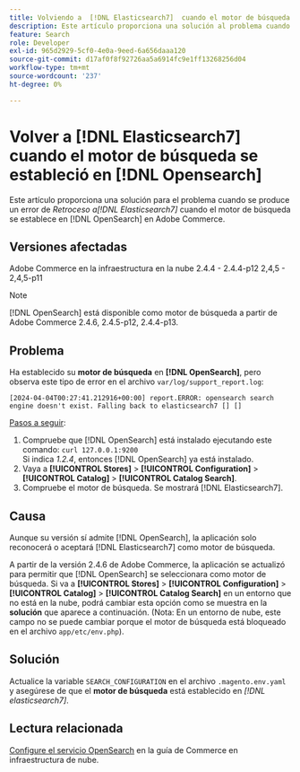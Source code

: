 ```yaml
---
title: Volviendo a  [!DNL Elasticsearch7]  cuando el motor de búsqueda se estableció en  [!DNL Opensearch]
description: Este artículo proporciona una solución al problema cuando *Se vuelve a  [!DNL Elasticsearch7]* error occurs when the search engine is set to [!DNL OpenSearch] en Adobe Commerce.
feature: Search
role: Developer
exl-id: 965d2929-5cf0-4e0a-9eed-6a656daaa120
source-git-commit: d17af0f8f92726aa5a6914fc9e1ff13268256d04
workflow-type: tm+mt
source-wordcount: '237'
ht-degree: 0%

---
```


# Volver a [!DNL Elasticsearch7] cuando el motor de búsqueda se estableció en [!DNL Opensearch]

Este artículo proporciona una solución para el problema cuando se produce un error de *Retroceso a[!DNL Elasticsearch7]* cuando el motor de búsqueda se establece en [!DNL OpenSearch] en Adobe Commerce.

## Versiones afectadas

Adobe Commerce en la infraestructura en la nube
2.4.4 - 2.4.4-p12
2,4,5 - 2,4,5-p11

>[!NOTE]
>
>[!DNL OpenSearch] está disponible como motor de búsqueda a partir de Adobe Commerce 2.4.6, 2.4.5-p12, 2.4.4-p13.

## Problema

Ha establecido su **motor de búsqueda** en **[!DNL OpenSearch]**, pero observa este tipo de error en el archivo `var/log/support_report.log`:

```[2024-04-04T00:27:41.212916+00:00] report.ERROR: opensearch search engine doesn't exist. Falling back to elasticsearch7 [] []```

<u>Pasos a seguir</u>:

1. Compruebe que [!DNL OpenSearch] está instalado ejecutando este comando: `curl 127.0.0.1:9200`<br>
Si indica *1.2.4*, entonces [!DNL OpenSearch] ya está instalado.
1. Vaya a **[!UICONTROL Stores]** > **[!UICONTROL Configuration]** > **[!UICONTROL Catalog]** > **[!UICONTROL Catalog Search]**.
1. Compruebe el motor de búsqueda. Se mostrará [!DNL Elasticsearch7].

## Causa

Aunque su versión sí admite [!DNL OpenSearch], la aplicación solo reconocerá o aceptará [!DNL Elasticsearch7] como motor de búsqueda.

A partir de la versión 2.4.6 de Adobe Commerce, la aplicación se actualizó para permitir que [!DNL OpenSearch] se seleccionara como motor de búsqueda.
Si va a **[!UICONTROL Stores]** > **[!UICONTROL Configuration]** > **[!UICONTROL Catalog]** > **[!UICONTROL Catalog Search]** en un entorno que no está en la nube, podrá cambiar esta opción como se muestra en la **solución** que aparece a continuación.
(Nota: En un entorno de nube, este campo no se puede cambiar porque el motor de búsqueda está bloqueado en el archivo `app/etc/env.php`).

## Solución

Actualice la variable `SEARCH_CONFIGURATION` en el archivo `.magento.env.yaml` y asegúrese de que el **motor de búsqueda** está establecido en *[!DNL elasticsearch7]*.

## Lectura relacionada

[Configure el servicio OpenSearch](https://experienceleague.adobe.com/docs/commerce-cloud-service/user-guide/configure/service/opensearch.html) en la guía de Commerce en infraestructura de nube.
